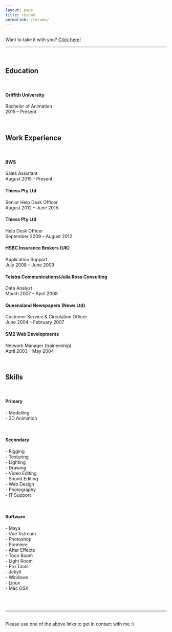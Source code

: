 ```yaml
---
layout: page
title: résumé
permalink: /resume/
---
```


<br/>
Want to take it with you? <a href="/img/Duane_McPherson_-_Resume.pdf" target="_blank">Click here!</a>
<br/>
<hr>
<br/>
<div class="wrapper">
<h2>Education</h2>
<br/>
<h4>Griffith University</h4>
<p>Bachelor of Animation<br/>
2015 – Present</p>

<br/>
<h2>Work Experience</h2>
<br/>
<h4>BWS</h4>
<p>Sales Assistant<br/>
August 2015 - Present
<br/>
<h4>Thiess Pty Ltd</h4>
<p>Senior Help Desk Officer<br/>
August 2012 – June 2015
<br/>
<h4>Thiess Pty Ltd</h4>
<p>Help Desk Officer<br/>
September 2009 – August 2012
<br/>
<h4>HSBC Insurance Brokers (UK)</h4>
<p>Application Support<br/>
July 2008 – June 2009
<br/>
<h4>Telstra Communications/Julia Ross Consulting</h4>
<p>Data Analyst<br/>
March 2007 – April 2008
<br/>
<h4>Queensland Newspapers (News Ltd)</h4>
<p>Customer Service & Circulation Officer<br/>
June 2004 – February 2007
<br/>
<h4>SM2 Web Developments</h4>
<p>Network Manager (traineeship)<br/>
April 2003 – May 2004</p>
<br/>
<div class="right">
<h2>Skills</h2>
<br/>
<h4>Primary</h4>
<p>
-	Modelling<br/>
-	3D Animation<br/>
</p><br/>
<h4>Secondary</h4>
<p>
-	Rigging<br/>
-	Texturing<br/>
-	Lighting<br/>
-	Drawing<br/>
-	Video Editing<br/>
-	Sound Editing<br/>
-	Web Design<br/>
-	Photography<br/>
-	IT Support<br/>
</p><br/>
<h4>Software</h4>
<p>
-	Maya<br/>
-	Vue Xstream<br/>
-	Photoshop<br/>
-	Premiere<br/>
-	After Effects<br/>
-	Toon Boom<br/>
-	Light Room<br/>
-	Pro Tools<br/>
-	Jekyll<br/>
-	Windows<br/>
-	Linux<br/>
-	Mac OSX<br/>
</p>
</div>
</div>
<br/>
<br/>
<hr/>
<br/>
<span class="contacticon center">
	<a href="http://duanemcpherson.com/contact/"><i class="fa fa-envelope-square"></i></a>
	<a href="https://www.linkedin.com/in/duane-mcpherson" target="_blank"><i class="fa fa-linkedin-square"></i></a>
	<a href="http://dmcmodelling.tumblr.com/" target="_blank"><i class="fa fa-tumblr-square"></i></a>
	<a href="https://twitter.com/duanemcpherson" target="_blank"><i class="fa fa-twitter-square"></i></a>
</span>

<div class="col three caption">
	Please use one of the above links to get in contact with me :)
</div>

